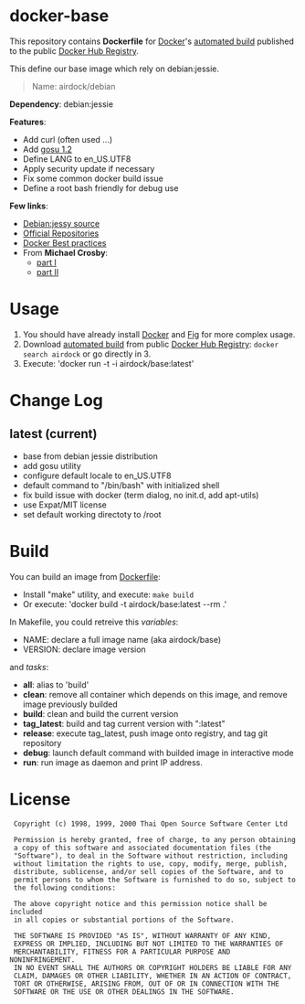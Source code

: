 # docker-base

This repository contains **Dockerfile** for [Docker](https://www.docker.com/)'s [automated build](https://registry.hub.docker.com/u/airdock/) published to the public [Docker Hub Registry](https://registry.hub.docker.com/).

This define our base image which rely on debian:jessie.

> Name: airdock/debian

**Dependency**: debian:jessie

**Features**:

 - Add curl (often used ...)
 - Add [gosu 1.2](https://github.com/tianon/gosu)
 - Define LANG to en_US.UTF8
 - Apply security update if necessary
 - Fix some common docker build issue 
 - Define a root bash friendly for debug use

**Few links**:

- [Debian:jessy source](https://github.com/tianon/docker-brew-debian/tree/b6b91ab925802aff7b832127c278aba23d88d3d1/jessie)
- [Official Repositories](http://docs.docker.com/docker-hub/official_repos/)
- [Docker Best practices](http://docs.docker.com/articles/dockerfile_best-practices/)
- From **Michael Crosby**:
	- [part I](http://crosbymichael.com/dockerfile-best-practices.html)
	- [part II](http://crosbymichael.com/dockerfile-best-practices-take-2.html)


# Usage

1. You should have already install [Docker](https://www.docker.com/) and [Fig](http://www.fig.sh/) for more complex usage.
2. Download [automated build](https://registry.hub.docker.com/u/airdock/) from public [Docker Hub Registry](https://registry.hub.docker.com/):
`docker search airdock` or go directly in 3.
3. Execute: 'docker run -t -i  airdock/base:latest'

# Change Log

## latest (current)

- base from debian jessie distribution
- add gosu utility
- configure default locale to en_US.UTF8
- default command to "/bin/bash" with initialized shell
- fix build issue with docker (term dialog, no init.d, add apt-utils)
- use Expat/MIT license
- set default working directoty to /root

# Build

You can build an image from [Dockerfile](https://github.com/airdock-io/docker-base):

- Install "make" utility, and execute: `make build`
- Or execute: 'docker build -t airdock/base:latest --rm .'

In Makefile, you could retreive this *variables*:

- NAME: declare a full image name (aka airdock/base)
- VERSION: declare image version

and *tasks*:

- **all**: alias to 'build'
- **clean**: remove all container which depends on this image, and remove image previously builded
- **build**: clean and build the current version
- **tag_latest**: build and tag current version with ":latest"
- **release**: execute tag_latest, push image onto registry, and tag git repository
- **debug**: launch default command with builded image in interactive mode
- **run**: run image as daemon and print IP address.



# License

```
 Copyright (c) 1998, 1999, 2000 Thai Open Source Software Center Ltd

 Permission is hereby granted, free of charge, to any person obtaining
 a copy of this software and associated documentation files (the
 "Software"), to deal in the Software without restriction, including
 without limitation the rights to use, copy, modify, merge, publish,
 distribute, sublicense, and/or sell copies of the Software, and to
 permit persons to whom the Software is furnished to do so, subject to
 the following conditions:

 The above copyright notice and this permission notice shall be included
 in all copies or substantial portions of the Software.

 THE SOFTWARE IS PROVIDED "AS IS", WITHOUT WARRANTY OF ANY KIND,
 EXPRESS OR IMPLIED, INCLUDING BUT NOT LIMITED TO THE WARRANTIES OF
 MERCHANTABILITY, FITNESS FOR A PARTICULAR PURPOSE AND NONINFRINGEMENT.
 IN NO EVENT SHALL THE AUTHORS OR COPYRIGHT HOLDERS BE LIABLE FOR ANY
 CLAIM, DAMAGES OR OTHER LIABILITY, WHETHER IN AN ACTION OF CONTRACT,
 TORT OR OTHERWISE, ARISING FROM, OUT OF OR IN CONNECTION WITH THE
 SOFTWARE OR THE USE OR OTHER DEALINGS IN THE SOFTWARE.
 ```
